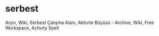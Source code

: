 # serbest
Arşiv, Wiki, Serbest Çalışma Alanı, Aktivite Büyüsü - Archive, Wiki, Free Workspace, Activity Spell
